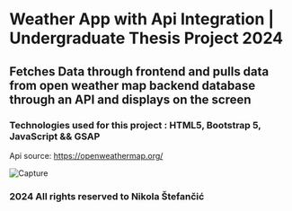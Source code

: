 # Weather App with Api Integration | Undergraduate Thesis Project 2024

## Fetches Data through frontend and pulls data from open weather map backend database through an API and displays on the screen

### Technologies used for this project : HTML5, Bootstrap 5, JavaScript && GSAP

Api source: https://openweathermap.org/

![Capture](https://github.com/nstefan55/Weather-App-with-API/assets/121696125/5a4834e2-2cc4-493d-8149-aed0cab669af)

### 2024 All rights reserved to Nikola Štefančić
